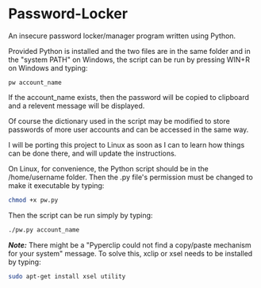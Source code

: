# Password-Locker
An insecure password locker/manager program written using Python.

Provided Python is installed and the two files are in the same folder and in the "system PATH" on Windows, the script can be run by pressing WIN+R on Windows and typing:

```
pw account_name
```
If the account_name exists, then the password will be copied to clipboard and a relevent message will be displayed.

Of course the dictionary used in the script may be modified to store passwords of more user accounts and can be accessed in the same way. 

I will be porting this project to Linux as soon as I can to learn how things can be done there, and will update the instructions.

On Linux, for convenience, the Python script should be in the /home/username folder. Then the .py file's permission must be changed to make it executable by typing:

```bash
chmod +x pw.py
```
Then the script can be run simply by typing:

```bash
./pw.py account_name
```
***Note:*** There might be a "Pyperclip could not find a copy/paste mechanism for your system" message. To solve this, xclip or xsel needs to be installed by typing:
```bash
sudo apt-get install xsel utility
```
